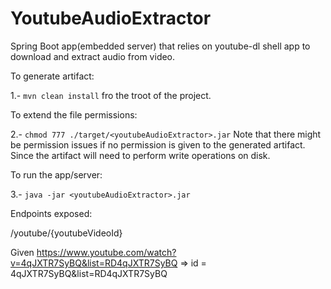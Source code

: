 # YoutubeAudioExtractor

Spring Boot app(embedded server) that relies on youtube-dl shell app to download and extract audio from video.

To generate artifact:

 1.- `mvn clean install` fro the troot of the project.
 
 To extend the file permissions:
 
 2.- `chmod 777 ./target/<youtubeAudioExtractor>.jar`
 Note that there might be permission issues if no permission is given to the generated artifact. Since the artifact will need to perform write operations on disk.
 
 To run the app/server:
 
 3.- `java -jar <youtubeAudioExtractor>.jar`
 
 Endpoints exposed:
 
 /youtube/{youtubeVideoId}
 
 Given https://www.youtube.com/watch?v=4qJXTR7SyBQ&list=RD4qJXTR7SyBQ => id = 4qJXTR7SyBQ&list=RD4qJXTR7SyBQ
